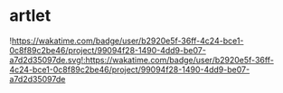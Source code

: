 # artlet

!https://wakatime.com/badge/user/b2920e5f-36ff-4c24-bce1-0c8f89c2be46/project/99094f28-1490-4dd9-be07-a7d2d35097de.svg!:https://wakatime.com/badge/user/b2920e5f-36ff-4c24-bce1-0c8f89c2be46/project/99094f28-1490-4dd9-be07-a7d2d35097de
